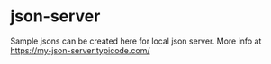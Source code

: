 # json-server
Sample jsons can be created here for local json server. More info at https://my-json-server.typicode.com/
